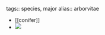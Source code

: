 tags:: species, major
alias:: arborvitae

- [[conifer]]
- ![](https://peach-geographical-bat-397.mypinata.cloud/ipfs/QmPksBewB2hy2ZnkYpSBXxBu5e38Bo4zRzkaxzoUUsJuS6)